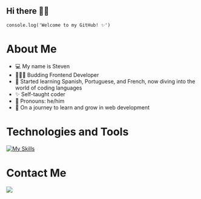 ## Hi there 👋🏻

<!--
**estibenjack/estibenjack** is a ✨ _special_ ✨ repository because its `README.md` (this file) appears on your GitHub profile.

Here are some ideas to get you started:

- 🔭 I’m currently working on ...
- 🌱 I’m currently learning ...
- 👯 I’m looking to collaborate on ...
- 🤔 I’m looking for help with ...
- 💬 Ask me about ...
- 📫 How to reach me: ...
- 😄 Pronouns: ...
- ⚡ Fun fact: ...
-->

```
console.log('Welcome to my GitHub! ✨')
```

# About Me
- 💻 My name is Steven
- 👨🏼‍💻 Budding Frontend Developer
- 💬 Started learning Spanish, Portuguese, and French, now diving into the world of coding languages
- ✨ Self-taught coder
- 🌸 Pronouns: he/him
- 🎉 On a journey to learn and grow in web development

# Technologies and Tools
[![My Skills](https://skillicons.dev/icons?i=js,html,css,figma)](https://skillicons.dev)

# Contact Me
<a href="https://www.linkedin.com/in/steven-jackson-62b795193/" target="_blank"><img src="https://img.shields.io/badge/LinkedIn-0077B5?style=for-the-badge&logo=linkedin&logoColor=white"></a>
